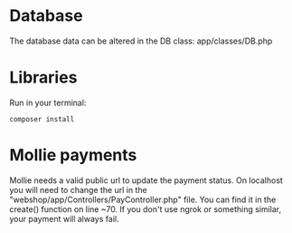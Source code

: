 # Database

The database data can be altered in the DB class: app/classes/DB.php


# Libraries

Run in your terminal:

```
composer install
```


# Mollie payments

Mollie needs a valid public url to update the payment status. On localhost you will need to change the url
in the "webshop/app/Controllers/PayController.php" file. You can find it in the create() function on
line ~70. If you don't use ngrok or something similar, your payment will always fail.

